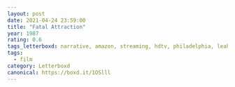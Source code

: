 ```yaml
---
layout: post 
date: 2021-04-24 23:59:00
title: "Fatal Attraction"
year: 1987
rating: 0.6
tags_letterboxd: narrative, amazon, streaming, hdtv, philadelphia, leah
tags:
  - film
category: Letterboxd
canonical: https://boxd.it/1OSlll
---
```

